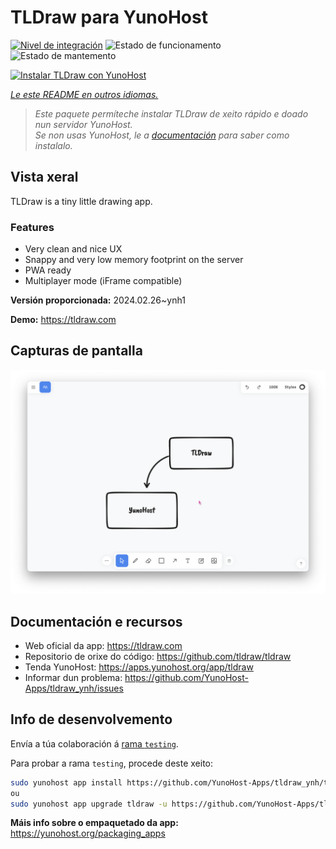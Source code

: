 <!--
NOTA: Este README foi creado automáticamente por <https://github.com/YunoHost/apps/tree/master/tools/readme_generator>
NON debe editarse manualmente.
-->

# TLDraw para YunoHost

[![Nivel de integración](https://dash.yunohost.org/integration/tldraw.svg)](https://ci-apps.yunohost.org/ci/apps/tldraw/) ![Estado de funcionamento](https://ci-apps.yunohost.org/ci/badges/tldraw.status.svg) ![Estado de mantemento](https://ci-apps.yunohost.org/ci/badges/tldraw.maintain.svg)

[![Instalar TLDraw con YunoHost](https://install-app.yunohost.org/install-with-yunohost.svg)](https://install-app.yunohost.org/?app=tldraw)

*[Le este README en outros idiomas.](./ALL_README.md)*

> *Este paquete permíteche instalar TLDraw de xeito rápido e doado nun servidor YunoHost.*  
> *Se non usas YunoHost, le a [documentación](https://yunohost.org/install) para saber como instalalo.*

## Vista xeral

TLDraw is a tiny little drawing app.

### Features

- Very clean and nice UX
- Snappy and very low memory footprint on the server
- PWA ready
- Multiplayer mode (iFrame compatible)


**Versión proporcionada:** 2024.02.26~ynh1

**Demo:** <https://tldraw.com>

## Capturas de pantalla

![Captura de pantalla de TLDraw](./doc/screenshots/TLDraw_screenshot.png)

## Documentación e recursos

- Web oficial da app: <https://tldraw.com>
- Repositorio de orixe do código: <https://github.com/tldraw/tldraw>
- Tenda YunoHost: <https://apps.yunohost.org/app/tldraw>
- Informar dun problema: <https://github.com/YunoHost-Apps/tldraw_ynh/issues>

## Info de desenvolvemento

Envía a túa colaboración á [rama `testing`](https://github.com/YunoHost-Apps/tldraw_ynh/tree/testing).

Para probar a rama `testing`, procede deste xeito:

```bash
sudo yunohost app install https://github.com/YunoHost-Apps/tldraw_ynh/tree/testing --debug
ou
sudo yunohost app upgrade tldraw -u https://github.com/YunoHost-Apps/tldraw_ynh/tree/testing --debug
```

**Máis info sobre o empaquetado da app:** <https://yunohost.org/packaging_apps>

